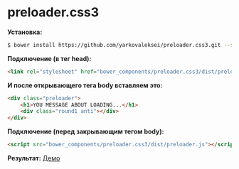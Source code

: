 # preloader.css3

**Установка:**
```bash
$ bower install https://github.com/yarkovaleksei/preloader.css3.git --save
```

**Подключение (в тег head):**
```html
<link rel="stylesheet" href="bower_components/preloader.css3/dist/preloader.css">
```

**И после открывающего тега body вставляем это:**
```html
<div class="preloader">
    <h1>YOU MESSAGE ABOUT LOADING...</h1>
    <div class="round1 anti"></div>
</div>
```

**Подключение (перед закрывающим тегом body):**
```html
<script src="bower_components/preloader.css3/dist/preloader.js"></script>
```

**Результат:**
[Демо](http://yarkovaleksei.github.io/preloader.css3)
